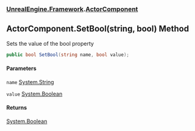 ### [UnrealEngine.Framework](UnrealEngine_Framework.md 'UnrealEngine.Framework').[ActorComponent](ActorComponent.md 'UnrealEngine.Framework.ActorComponent')
## ActorComponent.SetBool(string, bool) Method
Sets the value of the bool property  
```csharp
public bool SetBool(string name, bool value);
```
#### Parameters
<a name='UnrealEngine_Framework_ActorComponent_SetBool(string_bool)_name'></a>
`name` [System.String](https://docs.microsoft.com/en-us/dotnet/api/System.String 'System.String')  
  
<a name='UnrealEngine_Framework_ActorComponent_SetBool(string_bool)_value'></a>
`value` [System.Boolean](https://docs.microsoft.com/en-us/dotnet/api/System.Boolean 'System.Boolean')  
  
#### Returns
[System.Boolean](https://docs.microsoft.com/en-us/dotnet/api/System.Boolean 'System.Boolean')  
